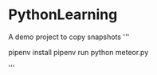 # PythonLearning

A demo project to copy snapshots
'''

pipenv install
pipenv run python meteor.py

'''